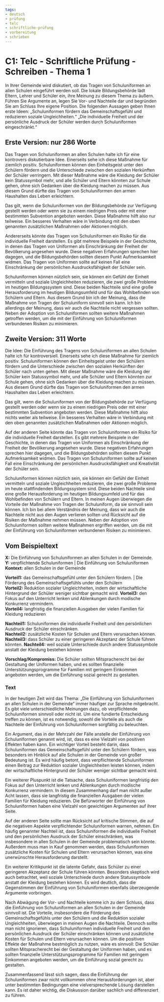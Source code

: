 ```yaml
---
tags:
- deutsch
- prüfung
- telc
- schriftliche-prüfung
- vorbereitung
- schrieben
---
```


# C1: Telc - Schriftliche Prüfung - Schreiben - Thema 1

In Ihrer Gemeinde wird diskutiert, ob das Tragen von Schuluniformen an allen Schulen eingeführt werden soll. Die lokale Bildungsbehörde lädt Eltern, Lehrer und Schüler ein, ihre Meinung zu diesem Thema zu äußern. Führen Sie Argumente an, legen Sie Vor- und Nachteile dar und begründen Sie am Schluss Ihre eigene Position. Die folgenden Aussagen geben Ihnen erste Ideen:
„Schuluniformen fördern das Gemeinschaftsgefühl und reduzieren soziale Ungleichheiten.“
„Die individuelle Freiheit und der persönliche Ausdruck der Schüler werden durch Schuluniformen eingeschränkt.“

## Erste Version: nur 286 Worte

Das Tragen von Schuluniformen an allen Schulen halte ich für eine kontrovers diskutierbare Idee. Einerseits sehe ich diese Maßnahme für ziemlich positiv. Schuluniformen können den Einheitsgeist unter den Schülern fördern und die Unterschiede zwischen den sozialen Herkünften der Schüler verringern. Mit dieser Maßnahme wäre die Kleidung der Schüler kein Statussymbol mehr, und alle Schüler und Eltern könnten zur Schule gehen, ohne sich Gedanken über die Kleidung machen zu müssen. Aus diesem Grund dürfte das Tragen von Schuluniformen den armen Haushalten das Leben erleichtern.

Das gilt, wenn die Schuluniformen von der Bildungsbehörde zur Verfügung gestellt werden oder wenn sie zu einem niedrigen Preis oder mit einer bestimmten Subvention angeboten werden. Diese Maßnahme hilft also nur teilweise. Ein besseres Verhalten wäre in Verbindung mit den oben genannten zusätzlichen Maßnahmen oder Aktionen möglich.

Andererseits könnte das Tragen von Schuluniformen ein Risiko für die individuelle Freiheit darstellen. Es gibt mehrere Beispiele in der Geschichte, in denen das Tragen von Uniformen als Einschränkung der Freiheit der Bevölkerung angesehen wurde. Diese negativen Erfahrungen sprechen hier dagegen, und die Bildungsbehörden sollten diesem Punkt Aufmerksamkeit widmen. Das Tragen von Uniformen sollte auf keinen Fall eine Einschränkung der persönlichen Ausdrucksfähigkeit der Schüler sein.

Schuluniformen können nützlich sein, sie können ein Gefühl der Einheit vermitteln und soziale Ungleichheiten reduzieren, die zwei große Probleme im heutigen Bildungssystem sind. Diese beiden Nachteile sind eine große Herausforderung im heutigen Bildungsumfeld und für das Wohlbefinden von Schülern und Eltern. Aus diesem Grund bin ich der Meinung, dass die Maßnahme von Tragen der Schuluniform sinnvoll sein kann. Ich bin allerdings der Meinung, dass wir auch die Nachteile nicht vergessen sollten. Neben der Adoption von Schuluniformen sollten weitere Maßnahmen getroffen werden, um die mit der Einführung von Schuluniformen verbundenen Risiken zu minimieren.

## Zweite Version: 311 Worte

Die Idee: Die Einführung des Tragens von Schuluniformen an allen Schulen halte ich für kontroversiell. Einerseits sehe ich diese Maßnahme für ziemlich positiv. Schuluniformen können den Einheitsgeist unter den Schülern fördern und die Unterschiede zwischen den sozialen Herkünften der Schüler nach unten gehen. Mit dieser Maßnahme wäre die Kleidung der Schüler kein Statussymbol mehr, und alle Schüler und Eltern könnten zur Schule gehen, ohne sich Gedanken über die Kleidung machen zu müssen. Aus diesem Grund dürfte das Tragen von Schuluniformen den armen Haushalten das Leben erleichtern.

Das gilt, wenn die Schuluniformen von der Bildungsbehörde zur Verfügung gestellt werden oder wenn sie zu einem niedrigen Preis oder mit einer bestimmten Subvention angeboten werden. Diese Maßnahme hilft also nichts weiter als teilweise. Ein besseres Verhalten wäre in Verbindung mit den oben genannten zusätzlichen Maßnahmen oder Aktionen möglich.

Auf der anderen Seite könnte das Tragen von Schuluniformen ein Risiko für die individuelle Freiheit darstellen. Es gibt mehrere Beispiele in der Geschichte, in denen das Tragen von Uniformen als Einschränkung der Freiheit der Bevölkerung angesehen wurde. Diese negativen Erfahrungen sprechen hier dagegen, und die Bildungsbehörden sollten diesem Punkt Aufmerksamkeit widmen. Das Tragen von Schuluniformen sollte auf keinen Fall eine Einschränkung der persönlichen Ausdrucksfähigkeit und Kreativität der Schüler sein.

Schuluniformen können nützlich sein, sie können ein Gefühl der Einheit vermitteln und soziale Ungleichheiten reduzieren, die zwei große Probleme im heute stattfindenden Bildungssystem sind. Diese beiden Nachteile sind eine große Herausforderung im heutigen Bildungsumfeld und für das Wohlbefinden von Schülern und Eltern. In meinen Augen überwiegen die Vorteile der Maßnahme von Tragen der Schuluniform, da sie sinnvoll sein können. Ich bin bei allem Verständnis der Meinung, dass wir auch die Nachteile nicht aus den Augen verlieren sollten und Rücksicht auf die Risiken der Maßnahme nehmen müssen. Neben der Adoption von Schuluniformen sollten weitere Maßnahmen ergriffen werden, um die mit der Einführung von Schuluniformen verbundenen Risiken zu minimieren.

## Vom Beispieltext

**X:** Die Einführung von Schuluniformen an allen Schulen in der Gemeinde.  
**Y:** verpflichtende Schuluniformen  | Die Einführung von Schuluniformen
**Kontext:** allen Schulen in der Gemeinde

**Vorteil1:** das Gemeinschaftsgefühl unter den Schülern fördern. | Die Förderung des Gemeinschaftsgefühls under den Schülern  
**Vorteil2:** Reduktion sozialer Ungleichheiten, indem der wirtschaftliche Hintergrund der Schüler weniger sichtbar gemacht wird. 
**Vorteil3:** den Fokus auf den Unterricht lenken und Ablenkungen durch modische Konkurrenz vermindern.  
**Vorteil4:** langfristig die finanziellen Ausgaben der vielen Familien für Kleidung reduzieren

**Nachteil1:** Schuluniformen die individuelle Freiheit und den persönlichen Ausdruck der Schüler einschränken.  
**Nachteil2:** zusätzliche Kosten für Schulen und Eltern verursachen können.  
**Nachteil3:** dass Schüler zu einer geringeren Akzeptanz der Schule führen könnten.
**Nachteil4:** weil soziale Unterschiede durch andere Statussymbole anstatt der Kleidung bestehen können   

**Vorschlag/Kompromiss:** Die Schüler sollten Mitspracherecht bei der Gestaltung der Uniformen haben, und es sollten finanzielle Unterstützungsprogramme für Familien mit geringem Einkommen angeboten werden, um die Einführung sozial gerecht zu gestalten.

### Text

In der heutigen Zeit wird das Thema: „Die Einführung von Schuluniformen an allen Schulen in der Gemeinde“ immer häufiger zur Sprache mitgebracht. Es gibt viele unterschiedliche Meinungen dazu, ob verpflichtende Schuluniformen sinnvoll oder nicht ist. Um eine fundierte Entscheidung treffen zu können, ist es notwendig, sowohl die Vorteile als auch die Nachteile der Einführung von Schuluniformen sorgfältig zu beleuchten.

Ein Argument, das in der Mehrzahl der Fälle anstelle der Einführung von Schuluniformen genannt wird, ist, dass es eine Vielzahl von positiven Effekten haben kann. Ein wichtiger Vorteil besteht darin, dass Schuluniformen das Gemeinschaftsgefühl unter den Schülern fördern, was besonders im Hinblick auf alle Schulen in der Gemeinde von großer Bedeutung ist. Es wird häufig betont, dass verpflichtende Schuluniformen einen Beitrag zur Reduktion sozialer Ungleichheiten leisten können, indem der wirtschaftliche Hintergrund der Schüler weniger sichtbar gemacht wird.

Ein weiterer Pluspunkt ist die Tatsache, dass Schuluniformen langfristig den Fokus auf den Unterricht lenken und Ablenkungen durch modische Konkurrenz vermindern. In diesem Zusammenhang darf man nicht außer Acht lassen, dass sie langfristig die finanziellen Ausgaben der vielen Familien für Kleidung reduzieren. Die Befürworter der Einführung von Schuluniformen haben eine Vielzahl von gewichtigen Argumenten auf ihrer Seite.

Auf der anderen Seite sollte man Rücksicht auf kritische Stimmen, die auf die negativen Aspekte verpflichtender Schuluniformen warnen, nehmen. Ein häufig genannter Nachteil ist, dass Schuluniformen die individuelle Freiheit und den persönlichen Ausdruck der Schüler einschränken, was insbesondere in allen Schulen in der Gemeinde problematisch sein könnte. Außerdem muss man in Kauf genommen werden, dass Schuluniformen zusätzliche Kosten für Schulen und Eltern verursachen können, was eine unerwünschte Herausforderung darstellt.

Ein weiterer Kritikpunkt ist die latente Gefahr, dass Schüler zu einer geringeren Akzeptanz der Schule führen könnten. Besonders skeptisch wird auch betrachtet, weil soziale Unterschiede durch andere Statussymbole anstatt der Kleidung bestehen können. Es wird deutlich, dass die Gegenstimmen der Einführung von Schuluniformen ebenfalls überzeugende Argumente vorbringen.

Nach Abwägung der Vor- und Nachteile komme ich zu dem Schluss, dass die Einführung von Schuluniformen an allen Schulen in der Gemeinde sinnvoll ist. Die Vorteile, insbesondere die Förderung des Gemeinschaftsgefühls unter den Schülern und die Reduktion sozialer Ungleichheiten, überwiegen in meinen Augen die Nachteile. Dennoch sollte man nicht ignorieren, dass Schuluniformen individuelle Freiheit und den persönlichen Ausdruck der Schüler einschränken können und zusätzliche Kosten für Schulen und Eltern verursachen können. Um die positiven Effekte der Maßnahme bestmöglich zu nutzen, wäre es sinnvoll: Die Schüler sollten Mitspracherecht bei der Gestaltung der Uniformen haben, und es sollten finanzielle Unterstützungsprogramme für Familien mit geringem Einkommen angeboten werden, um die Einführung sozial gerecht zu gestalten.

Zusammenfassend lässt sich sagen, dass die Einführung der Schuluniformen zwar nicht vollkommen ohne Herausforderungen ist, aber unter bestimmten Bedingungen eine vielversprechende Lösung darstellen kann. Es ist daher wichtig, die Diskussion darüber sachlich und differenziert zu führen.